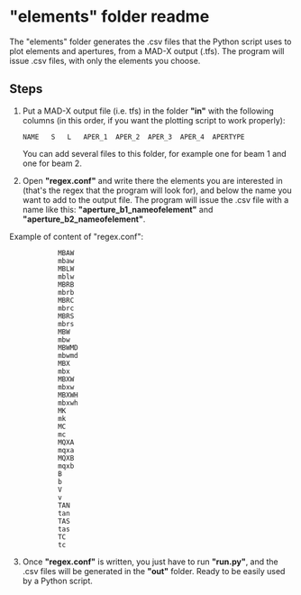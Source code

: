 "elements" folder readme
=======================

The "elements" folder generates the .csv files that the Python script uses to plot elements and apertures, from a MAD-X output (.tfs).
The program will issue .csv files, with only the elements you choose.


Steps
-----

1. Put a MAD-X output file (i.e. tfs) in the folder __"in"__ with the following columns (in this order, if you want the plotting script to work properly):

    `NAME   S   L   APER_1  APER_2  APER_3  APER_4  APERTYPE`   

    You can add several files to this folder, for example one for beam 1 and one for beam 2.

2. Open __"regex.conf"__ and write there the elements you are interested in (that's the regex that the program will look for), and below the name you want to add to the output file. The program will issue the .csv file with a name like this: __"aperture_b1_nameofelement"__ and __"aperture_b2_nameofelement"__.

Example of content of "regex.conf":

                MBAW
                mbaw
                MBLW
                mblw
                MBRB
                mbrb
                MBRC
                mbrc
                MBRS
                mbrs
                MBW
                mbw
                MBWMD
                mbwmd
                MBX
                mbx
                MBXW
                mbxw
                MBXWH
                mbxwh
                MK
                mk
                MC
                mc
                MQXA
                mqxa
                MQXB
                mqxb
                B
                b
                V
                v
                TAN
                tan
                TAS
                tas
                TC
                tc


3. Once __"regex.conf"__ is written, you just have to run __"run.py"__, and the .csv files will be generated in the __"out"__ folder. Ready to be easily used by a Python script.